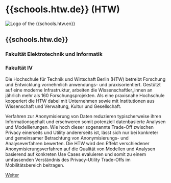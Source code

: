 <div class="component-school">

# {{schools.htw.de}} (HTW)

<div>

![Logo of the {{schools.htw.en}}]({{schools.htw.logo}})

<div>

## {{schools.htw.de}}
### Fakultät Elektrotechnik und Informatik
### Fakultät IV

</div>

</div>

Die Hochschule für Technik und Wirtschaft Berlin (HTW) betreibt Forschung und Entwicklung vornehmlich anwendungs- und praxisorientiert. Gestützt auf eine moderne Infrastruktur, arbeiten die Wissenschaftler_innen an jährlich mehr als 160 Forschungsprojekten. Als eine praxisnahe Hochschule kooperiert die HTW dabei mit Unternehmen sowie mit Institutionen aus Wissenschaft und Verwaltung, Kultur und Gesellschaft. 

Verfahren zur Anonymisierung von Daten reduzieren typischerweise ihren Informationsgehalt und erschweren somit potenziell datenbasierte Analysen und Modellierungen. Wie hoch dieser sogenannte Trade-Off zwischen Privacy einerseits und Utility andererseits ist, lässt sich nur bei konkreter und gemeinsamer Betrachtung von Anonymisierungs- und Analyseverfahren bewerten. Die HTW wird den Effekt verschiedener Anonymisierungsverfahren auf die Qualität von Modellen und Analysen basierend auf konkreten Use Cases evaluieren und somit zu einem umfassenden Verständnis des Privacy-Utility Trade-Offs im Mobilitätsbereich beitragen.


<div class="justify-end my-0">
    <a href="/partners/htw" class="border border-green text-green text-xl py-1 px-4 cursor-pointer hover:bg-green hover:text-white">Weiter</a>
</div>

</div>
